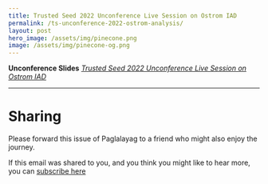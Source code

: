```yaml
---
title: Trusted Seed 2022 Unconference Live Session on Ostrom IAD
permalink: /ts-unconference-2022-ostrom-analysis/
layout: post
hero_image: /assets/img/pinecone.png
image: /assets/img/pinecone-og.png
---
```


**Unconference Slides** *[Trusted Seed 2022 Unconference Live Session on Ostrom IAD](/assets/pdf/TS-Unconference-Slides_Ostrom-IAD.pdf)*

---

# Sharing

Please forward this issue of Paglalayag to a friend who might also enjoy the journey.

If this email was shared to you, and you think you might like to hear more, you can [subscribe here](https://ck.paglalayag.net/)